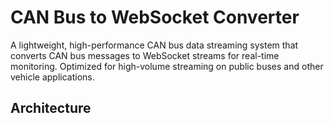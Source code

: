 # CAN Bus to WebSocket Converter

A lightweight, high-performance CAN bus data streaming system that converts CAN bus messages to WebSocket streams for real-time monitoring. Optimized for high-volume streaming on public buses and other vehicle applications.

## Architecture

